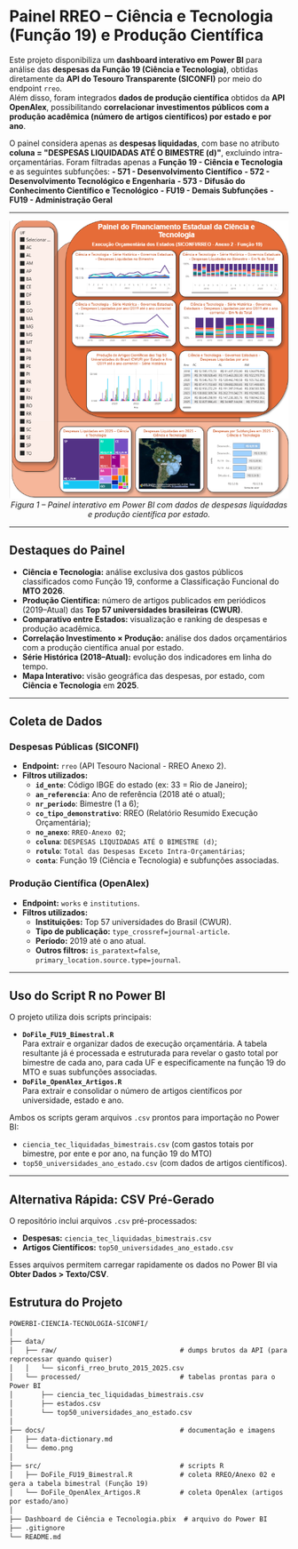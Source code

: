 # Painel RREO – Ciência e Tecnologia (Função 19) e Produção Científica

Este projeto disponibiliza um **dashboard interativo em Power BI** para análise das **despesas da Função 19 (Ciência e Tecnologia)**, obtidas diretamente da **API do Tesouro Transparente (SICONFI)** por meio do endpoint `rreo`.  
Além disso, foram integrados **dados de produção científica** obtidos da **API OpenAlex**, possibilitando **correlacionar investimentos públicos com a produção acadêmica (número de artigos científicos) por estado e por ano**.

O painel considera apenas as **despesas liquidadas**, com base no atributo **coluna = "DESPESAS LIQUIDADAS ATÉ O BIMESTRE (d)"**, excluindo intra-orçamentárias. Foram filtradas apenas a **Função 19 - Ciência e Tecnologia** e as seguintes subfunções:
**- 571 - Desenvolvimento Científico**
**- 572 - Desenvolvimento Tecnológico e Engenharia**
**- 573 - Difusão do Conhecimento Científico e Tecnológico**
**- FU19 - Demais Subfunções**
**- FU19 - Administração Geral**

---

<p align="center">
  <img src="docs/demo.png" alt="Visão geral do dashboard de Ciência e Tecnologia" width="600px">
  <br>
  <em>Figura 1 – Painel interativo em Power BI com dados de despesas liquidadas e produção científica por estado.</em>
</p>

---

## Destaques do Painel

- **Ciência e Tecnologia:** análise exclusiva dos gastos públicos classificados como Função 19, conforme a Classificação Funcional do **MTO 2026**.  
- **Produção Científica:** número de artigos publicados em periódicos (2019–Atual) das **Top 57 universidades brasileiras (CWUR)**.  
- **Comparativo entre Estados:** visualização e ranking de despesas e produção acadêmica.  
- **Correlação Investimento × Produção:** análise dos dados orçamentários com a produção científica anual por estado.  
- **Série Histórica (2018–Atual):** evolução dos indicadores em linha do tempo.  
- **Mapa Interativo:** visão geográfica das despesas, por estado, com **Ciência e Tecnologia** em **2025**.

---

## Coleta de Dados

### **Despesas Públicas (SICONFI)**
- **Endpoint:** `rreo` (API Tesouro Nacional - RREO Anexo 2).  
- **Filtros utilizados:**  
  - **`id_ente`**: Código IBGE do estado (ex: 33 = Rio de Janeiro);
  - **`an_referencia`**: Ano de referência (2018 até o atual);
  - **`nr_periodo`**: Bimestre (1 a 6);
  - **`co_tipo_demonstrativo`**: RREO (Relatório Resumido Execução Orçamentária);
  - **`no_anexo`**: `RREO-Anexo 02`;
  - **`coluna`**: `DESPESAS LIQUIDADAS ATÉ O BIMESTRE (d)`;
  - **`rotulo`**: `Total das Despesas Exceto Intra-Orçamentárias`;
  - **`conta`**: Função 19 (Ciência e Tecnologia) e subfunções associadas.

### **Produção Científica (OpenAlex)**
- **Endpoint:** `works` e `institutions`.  
- **Filtros utilizados:**  
  - **Instituições:** Top 57 universidades do Brasil (CWUR).  
  - **Tipo de publicação:** `type_crossref=journal-article`.  
  - **Período:** 2019 até o ano atual.  
  - **Outros filtros:** `is_paratext=false`, `primary_location.source.type=journal`.  

---

## Uso do Script R no Power BI

O projeto utiliza dois scripts principais:
- **`DoFile_FU19_Bimestral.R`**  
  Para extrair e organizar dados de execução orçamentária. A tabela resultante já é processada e estruturada para revelar o gasto total por bimestre de cada ano, para cada UF e especificamente na função 19 do MTO e suas subfunções associadas.
- **`DoFile_OpenAlex_Artigos.R`**  
  Para extrair e consolidar o número de artigos científicos por universidade, estado e ano.

Ambos os scripts geram arquivos `.csv` prontos para importação no Power BI:
- `ciencia_tec_liquidadas_bimestrais.csv` (com gastos totais por bimestre, por ente e por ano, na função 19 do MTO)
- `top50_universidades_ano_estado.csv` (com dados de artigos científicos).

---

## Alternativa Rápida: CSV Pré-Gerado

O repositório inclui arquivos `.csv` pré-processados:
- **Despesas:** `ciencia_tec_liquidadas_bimestrais.csv`
- **Artigos Científicos:** `top50_universidades_ano_estado.csv`

Esses arquivos permitem carregar rapidamente os dados no Power BI via **Obter Dados > Texto/CSV**.

## Estrutura do Projeto

```text
POWERBI-CIENCIA-TECNOLOGIA-SICONFI/
│
├── data/
│   ├── raw/                               # dumps brutos da API (para reprocessar quando quiser)
│   │   └── siconfi_rreo_bruto_2015_2025.csv
│   └── processed/                         # tabelas prontas para o Power BI
│       ├── ciencia_tec_liquidadas_bimestrais.csv
│       ├── estados.csv
│       └── top50_universidades_ano_estado.csv
│
├── docs/                                  # documentação e imagens
│   ├── data-dictionary.md
│   └── demo.png
│
├── src/                                   # scripts R
│   ├── DoFile_FU19_Bimestral.R            # coleta RREO/Anexo 02 e gera a tabela bimestral (Função 19)
│   └── DoFile_OpenAlex_Artigos.R          # coleta OpenAlex (artigos por estado/ano)
│
├── Dashboard de Ciência e Tecnologia.pbix  # arquivo do Power BI
├── .gitignore
└── README.md
```
